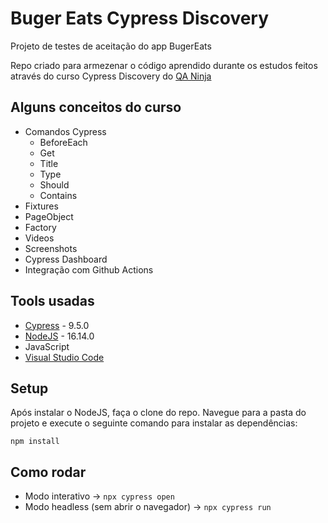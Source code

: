 # Buger Eats Cypress Discovery
Projeto de testes de aceitação do app BugerEats

Repo criado para armezenar o código aprendido durante os estudos feitos através do curso Cypress Discovery do [QA Ninja](https://app.qaninja.com.br/)

## Alguns conceitos do curso

- Comandos Cypress
  - BeforeEach
  - Get
  - Title
  - Type
  - Should
  - Contains
- Fixtures
- PageObject
- Factory
- Videos
- Screenshots
- Cypress Dashboard
- Integração com Github Actions

## Tools usadas
- [Cypress](https://www.cypress.io/) - 9.5.0
- [NodeJS](https://nodejs.org/en/) - 16.14.0
- JavaScript
- [Visual Studio Code](https://code.visualstudio.com/)

## Setup

Após instalar o NodeJS, faça o clone do repo.
Navegue para a pasta do projeto e execute o seguinte comando para instalar as dependências:

`npm install`

## Como rodar

- Modo interativo -> `npx cypress open`
- Modo headless (sem abrir o navegador) -> `npx cypress run`
